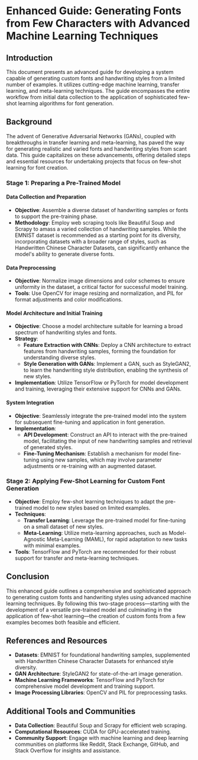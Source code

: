 # Enhanced Guide: Generating Fonts from Few Characters with Advanced Machine Learning Techniques

## Introduction
This document presents an advanced guide for developing a system capable of generating custom fonts and handwriting styles from a limited number of examples. It utilizes cutting-edge machine learning, transfer learning, and meta-learning techniques. The guide encompasses the entire workflow from initial data collection to the application of sophisticated few-shot learning algorithms for font generation.

## Background
The advent of Generative Adversarial Networks (GANs), coupled with breakthroughs in transfer learning and meta-learning, has paved the way for generating realistic and varied fonts and handwriting styles from scant data. This guide capitalizes on these advancements, offering detailed steps and essential resources for undertaking projects that focus on few-shot learning for font creation.

### Stage 1: Preparing a Pre-Trained Model
#### Data Collection and Preparation
- **Objective**: Assemble a diverse dataset of handwriting samples or fonts to support the pre-training phase.
- **Methodology**: Employ web scraping tools like Beautiful Soup and Scrapy to amass a varied collection of handwriting samples. While the EMNIST dataset is recommended as a starting point for its diversity, incorporating datasets with a broader range of styles, such as Handwritten Chinese Character Datasets, can significantly enhance the model's ability to generate diverse fonts.

#### Data Preprocessing
- **Objective**: Normalize image dimensions and color schemes to ensure uniformity in the dataset, a critical factor for successful model training.
- **Tools**: Use OpenCV for image resizing and normalization, and PIL for format adjustments and color modifications.

#### Model Architecture and Initial Training
- **Objective**: Choose a model architecture suitable for learning a broad spectrum of handwriting styles and fonts.
- **Strategy**:
  - **Feature Extraction with CNNs**: Deploy a CNN architecture to extract features from handwriting samples, forming the foundation for understanding diverse styles.
  - **Style Generation with GANs**: Implement a GAN, such as StyleGAN2, to learn the handwriting style distribution, enabling the synthesis of new styles.
- **Implementation**: Utilize TensorFlow or PyTorch for model development and training, leveraging their extensive support for CNNs and GANs.

#### System Integration
- **Objective**: Seamlessly integrate the pre-trained model into the system for subsequent fine-tuning and application in font generation.
- **Implementation**:
  - **API Development**: Construct an API to interact with the pre-trained model, facilitating the input of new handwriting samples and retrieval of generated styles.
  - **Fine-Tuning Mechanism**: Establish a mechanism for model fine-tuning using new samples, which may involve parameter adjustments or re-training with an augmented dataset.

### Stage 2: Applying Few-Shot Learning for Custom Font Generation
- **Objective**: Employ few-shot learning techniques to adapt the pre-trained model to new styles based on limited examples.
- **Techniques**:
  - **Transfer Learning**: Leverage the pre-trained model for fine-tuning on a small dataset of new styles.
  - **Meta-Learning**: Utilize meta-learning approaches, such as Model-Agnostic Meta-Learning (MAML), for rapid adaptation to new tasks with minimal examples.
- **Tools**: TensorFlow and PyTorch are recommended for their robust support for transfer and meta-learning techniques.

## Conclusion
This enhanced guide outlines a comprehensive and sophisticated approach to generating custom fonts and handwriting styles using advanced machine learning techniques. By following this two-stage process—starting with the development of a versatile pre-trained model and culminating in the application of few-shot learning—the creation of custom fonts from a few examples becomes both feasible and efficient.

## References and Resources
- **Datasets**: EMNIST for foundational handwriting samples, supplemented with Handwritten Chinese Character Datasets for enhanced style diversity.
- **GAN Architecture**: StyleGAN2 for state-of-the-art image generation.
- **Machine Learning Frameworks**: TensorFlow and PyTorch for comprehensive model development and training support.
- **Image Processing Libraries**: OpenCV and PIL for preprocessing tasks.

## Additional Tools and Communities
- **Data Collection**: Beautiful Soup and Scrapy for efficient web scraping.
- **Computational Resources**: CUDA for GPU-accelerated training.
- **Community Support**: Engage with machine learning and deep learning communities on platforms like Reddit, Stack Exchange, GitHub, and Stack Overflow for insights and assistance.